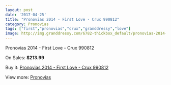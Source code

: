 ```yaml
---
layout: post
date: '2017-04-25'
title: "Pronovias 2014 - First Love - Crux 990812"
category: Pronovias
tags: ["first","pronovias","crux","granddressy","love"]
image: http://img.granddressy.com/6782-thickbox_default/pronovias-2014-first-love-crux-990812.jpg
---
```

Pronovias 2014 - First Love - Crux 990812

On Sales: **$213.99**
<a href="https://www.granddressy.com/en/pronovias/6074-pronovias-2014-first-love-crux-990812.html"><amp-img layout="responsive" width="600" height="600" src="//img.granddressy.com/6782-thickbox_default/pronovias-2014-first-love-crux-990812.jpg" alt="Pronovias 2014 - First Love - Crux 990812 0" /></a>

Buy it: [Pronovias 2014 - First Love - Crux 990812](https://www.granddressy.com/en/pronovias/6074-pronovias-2014-first-love-crux-990812.html "Pronovias 2014 - First Love - Crux 990812")

View more: [Pronovias](https://www.granddressy.com/en/63-pronovias "Pronovias")
